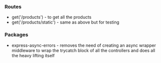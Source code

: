 ### Routes

- get('/products') - to get all the products
- get('/products/static') - same as above but for testing

### Packages

- express-async-errors - removes the need of creating an async wrapper middleware to wrap the trycatch block of all the controllers and does all the heavy lifting itself
